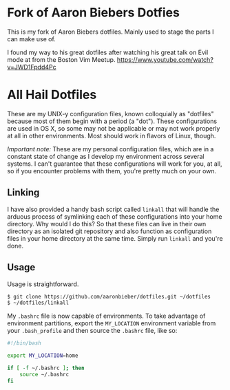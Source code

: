 # Fork of Aaron Biebers Dotfies
This is my fork of Aaron Biebers dotfiles. Mainly used to stage the parts I
can make use of. 

I found my way to his great dotfiles after watching his great talk on Evil mode
at from the Boston Vim Meetup. <https://www.youtube.com/watch?v=JWD1Fpdd4Pc>

# All Hail Dotfiles

These are my UNIX-y configuration files, known colloquially as "dotfiles"
because most of them begin with a period (a "dot"). These configurations are
used in OS X, so some may not be applicable or may not work properly at all in
other environments. Most should work in flavors of Linux, though.


*Important note:* These are my personal configuration files, which are in a
constant state of change as I develop my environment across several systems. I
can't guarantee that these configurations will work for you, at all, so if you
encounter problems with them, you're pretty much on your own.

## Linking

I have also provided a handy bash script called `linkall` that will handle the
arduous process of symlinking each of these configurations into your home
directory. Why would I do this? So that these files can live in their own
directory as an isolated git repository and also function as configuration files
in your home directory at the same time. Simply run `linkall` and you're done.

## Usage

Usage is straightforward.

```bash
$ git clone https://github.com/aaronbieber/dotfiles.git ~/dotfiles
$ ~/dotfiles/linkall
```

My `.bashrc` file is now capable of environments. To take advantage of
environment partitions, export the `MY_LOCATION` environment variable from your
`.bash_profile` and then source the `.bashrc` file, like so:

```bash
#!/bin/bash

export MY_LOCATION=home

if [ -f ~/.bashrc ]; then
	source ~/.bashrc
fi
```
